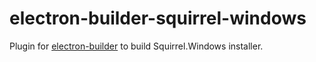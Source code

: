 # electron-builder-squirrel-windows

Plugin for [electron-builder](https://github.com/ShadixAced/electron-builder) to build Squirrel.Windows installer.